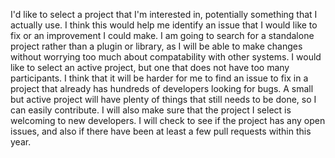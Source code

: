 I'd like to select a project that I'm interested in, potentially something that I actually use. I think this would help me identify an issue that I would like to fix or an improvement I could make.
I am going to search for a standalone project rather than a plugin or library, as I will be able to make changes without worrying too much about compatability with other systems. 
I would like to select an active project, but one that does not have too many participants. I think that it will be harder for me to find an issue to fix in a project that already has hundreds of developers looking for bugs. A small but active project will have plenty of things that still needs to be done, so I can easily contribute.
I will also make sure that the project I select is welcoming to new developers. I will check to see if the project has any open issues, and also if there have been at least a few pull requests within this year.
